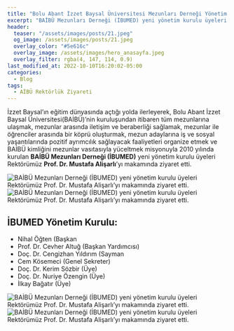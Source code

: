 ```yaml
---
title: "Bolu Abant İzzet Baysal Üniversitesi Mezunları Derneği Yönetim Kurulu Üyeleri, Rektör Alişarlı’yı Ziyaret Etti"
excerpt: "BAİBÜ Mezunları Derneği (İBUMED) yeni yönetim kurulu üyeleri Rektörümüz Prof. Dr. Mustafa Alişarlı’yı makamında ziyaret etti."
header:
  teaser: "/assets/images/posts/21.jpeg"
  og_image: /assets/images/posts/21.jpeg
  overlay_color: "#5e616c"
  overlay_image: /assets/images/hero_anasayfa.jpeg
  overlay_filter: rgba(4, 147, 114, 0.9)
last_modified_at: 2022-10-10T16:20:02-05:00
categories:
  - Blog
tags:
  - AİBÜ Rektörlük Ziyareti
---
```



İzzet Baysal’ın eğitim dünyasında açtığı yolda ilerleyerek, Bolu Abant İzzet Baysal Üniversitesi(BAİBÜ)’nin kuruluşundan itibaren tüm mezunlarına ulaşmak, mezunlar arasında iletişim ve beraberliği sağlamak, mezunlar ile öğrenciler arasında bir köprü oluşturmak, mezun adaylarına iş ve sosyal yaşantılarında pozitif ayrımcılık sağlayacak faaliyetleri organize etmek ve BAİBÜ kimliğini mezunlar vasıtasıyla yüceltmek misyonuyla 2010 yılında kurulan **BAİBÜ Mezunları Derneği (İBUMED)** yeni yönetim kurulu üyeleri Rektörümüz **Prof. Dr. Mustafa Alişarlı**’yı makamında ziyaret etti.

<img src="{{ site.url }}{{ site.baseurl }}/assets/images/posts/2022-10-08-aibu-mezunlar-dernegi-yonetim-kurulu/1.jpeg" alt="BAİBÜ Mezunları Derneği (İBUMED) yeni yönetim kurulu üyeleri Rektörümüz Prof. Dr. Mustafa Alişarlı’yı makamında ziyaret etti.">

<img src="{{ site.url }}{{ site.baseurl }}/assets/images/posts/2022-10-08-aibu-mezunlar-dernegi-yonetim-kurulu/2.jpeg" alt="BAİBÜ Mezunları Derneği (İBUMED) yeni yönetim kurulu üyeleri Rektörümüz Prof. Dr. Mustafa Alişarlı’yı makamında ziyaret etti.">


## İBUMED Yönetim Kurulu:

* Nihal Öğten (Başkan
* Prof. Dr. Cevher Altuğ (Başkan Yardımcısı)
* Doç. Dr. Cengizhan Yıldırım (Sayman
* Cem Kösemeci (Genel Sekreter)
* Doç. Dr. Kerim Sözbir (Üye)
* Doç. Dr. Nuriye Özengin (Üye)
* İlkay Bağatır (Üye)

<img src="{{ site.url }}{{ site.baseurl }}/assets/images/posts/2022-10-08-aibu-mezunlar-dernegi-yonetim-kurulu/3.jpeg" alt="BAİBÜ Mezunları Derneği (İBUMED) yeni yönetim kurulu üyeleri Rektörümüz Prof. Dr. Mustafa Alişarlı’yı makamında ziyaret etti.">

<img src="{{ site.url }}{{ site.baseurl }}/assets/images/posts/2022-10-08-aibu-mezunlar-dernegi-yonetim-kurulu/4.jpeg" alt="BAİBÜ Mezunları Derneği (İBUMED) yeni yönetim kurulu üyeleri Rektörümüz Prof. Dr. Mustafa Alişarlı’yı makamında ziyaret etti.">
